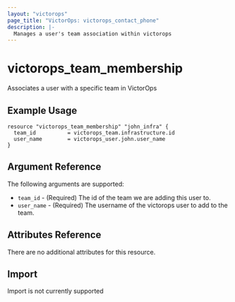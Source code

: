 ```yaml
---
layout: "victorops"
page_title: "VictorOps: victorops_contact_phone"
description: |-
  Manages a user's team association within victorops
---
```


# victorops\_team\_membership

Associates a user with a specific team in VictorOps

## Example Usage

```hcl
resource "victorops_team_membership" "john_infra" {
  team_id          = victorops_team.infrastructure.id
  user_name        = victorops_user.john.user_name
}
```

## Argument Reference

The following arguments are supported:

* `team_id` - (Required) The id of the team we are adding this user to.
* `user_name` - (Required) The username of the victorops user to add to the team.

## Attributes Reference

There are no additional attributes for this resource.

## Import

Import is not currently supported
